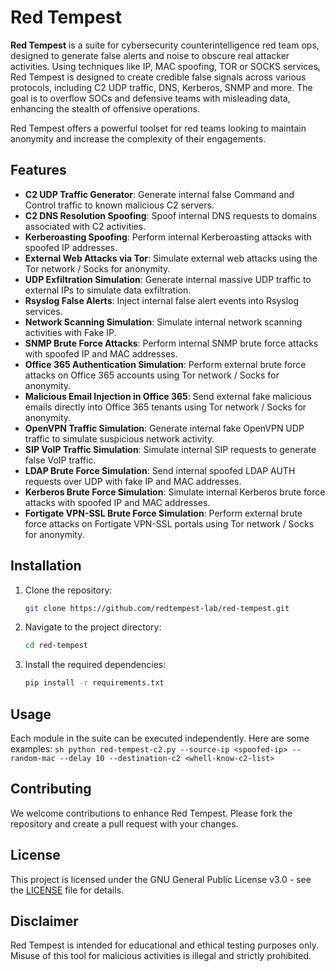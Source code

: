 # Red Tempest

**Red Tempest** is a suite for cybersecurity counterintelligence red team ops, designed to generate false alerts and noise to obscure real attacker activities. Using techniques like IP, MAC spoofing, TOR or SOCKS services, Red Tempest is designed to create credible false signals across various protocols, including C2 UDP traffic, DNS, Kerberos, SNMP and more. The goal is to overflow SOCs and defensive teams with misleading data, enhancing the stealth of offensive operations. 

Red Tempest offers a powerful toolset for red teams looking to maintain anonymity and increase the complexity of their engagements.

## Features

- **C2 UDP Traffic Generator**: Generate internal false Command and Control traffic to known malicious C2 servers.
- **C2 DNS Resolution Spoofing**: Spoof internal DNS requests to domains associated with C2 activities.
- **Kerberoasting Spoofing**: Perform internal Kerberoasting attacks with spoofed IP addresses.
- **External Web Attacks via Tor**: Simulate external web attacks using the Tor network / Socks for anonymity.
- **UDP Exfiltration Simulation**: Generate internal massive UDP traffic to external IPs to simulate data exfiltration.
- **Rsyslog False Alerts**: Inject internal false alert events into Rsyslog services.
- **Network Scanning Simulation**: Simulate internal network scanning activities with Fake IP.
- **SNMP Brute Force Attacks**: Perform internal SNMP brute force attacks with spoofed IP and MAC addresses.
- **Office 365 Authentication Simulation**: Perform external brute force attacks on Office 365 accounts using Tor network / Socks for anonymity.
- **Malicious Email Injection in Office 365**: Send external fake malicious emails directly into Office 365 tenants using Tor network / Socks for anonymity.
- **OpenVPN Traffic Simulation**: Generate internal fake OpenVPN UDP traffic to simulate suspicious network activity.
- **SIP VoIP Traffic Simulation**: Simulate internal SIP requests to generate false VoIP traffic.
- **LDAP Brute Force Simulation**: Send internal spoofed LDAP AUTH requests over UDP with fake IP and MAC addresses.
- **Kerberos Brute Force Simulation**: Simulate internal Kerberos brute force attacks with spoofed IP and MAC addresses.
- **Fortigate VPN-SSL Brute Force Simulation**: Perform external brute force attacks on Fortigate VPN-SSL portals using Tor network / Socks for anonymity.

## Installation

1. Clone the repository:
    ```sh
    git clone https://github.com/redtempest-lab/red-tempest.git
    ```
2. Navigate to the project directory:
    ```sh
    cd red-tempest
    ```
3. Install the required dependencies:
    ```sh
    pip install -r requirements.txt
    ```

## Usage

Each module in the suite can be executed independently. Here are some examples:
    ```sh
    python red-tempest-c2.py --source-ip <spoofed-ip> --random-mac --delay 10 --destination-c2 <whell-know-c2-list>
    ```
    
## Contributing

We welcome contributions to enhance Red Tempest. Please fork the repository and create a pull request with your changes.

## License

This project is licensed under the GNU General Public License v3.0 - see the [LICENSE](LICENSE) file for details.

## Disclaimer

Red Tempest is intended for educational and ethical testing purposes only. Misuse of this tool for malicious activities is illegal and strictly prohibited.


